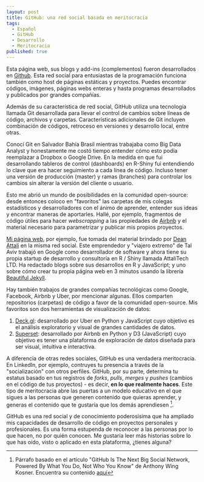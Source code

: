 ```yaml
---
layout: post
title: GitHub: una red social basada en meritocracia
tags:
  - Español
  - GitHub
  - Desarrollo
  - Meritocracia
published: true
---
```

Esta página web, sus blogs y add-ins (complementos) fueron desarrollados en [Github](https://github.com/). Esta red social para entusiastas de la programación funciona también como host de páginas estáticas y proyectos. Puedes encontrar códigos, imágenes, páginas webs enteras y hasta programas desarrollados y publicados por grandes compañías.

Además de su característica de red social, GitHub utiliza una tecnología llamada Git desarrollada para llevar el control de cambios sobre líneas de código, archivos y carpetas. Características adicionales de Git incluyen combinación de códigos, retroceso en versiones y desarrollo local, entre otras.

Conocí Git en Salvador Bahía Brasil mientras trabajaba como Big Data Analyst y honestamente me costó tiempo entender cómo esto podía reemplazar a Dropbox o Google Drive. En la medida en que fui desarrollando tableros de control (dashboards) en R-Shiny fui entendiendo lo clave que era hacer seguimiento a cada línea de código. Incluso tener una versión de producción (master) y ramas (branches) para controlar los cambios sin alterar la versión del cliente o usuario. 

Esto me abrió un mundo de posibilidades en la comunidad open-source: desde entonces coloco en "favoritos" las carpetas de mis colegas estadísticos y desarrolladores con el ánimo de aprender, entender sus ideas y encontrar maneras de aportarles. Hallé, por ejemplo, fragmentos de código útiles para hacer _webscrapping_ a las propiedades de [Airbnb](http://airbnb.com/) y el material necesario para parametrizar y publicar mis propios proyectos.

[Mi página web](http://cecabrera.github.io), por ejemplo, fue tomada del material brindado por [Dean Attali](https://github.com/daattali) en la misma red social. Este emprendedor y "viajero extremo" de Tal Aviv trabajó en Google como desarrollador de software y ahora tiene su propia startup de desarrollo y consultoría en R / Shiny llamada AttaliTech LTD. Ha redactado blogs sobre sus desarrollos en R y JavaScript; y uno sobre cómo crear tu propia página web en 3 minutos usando la librería [Beautiful Jekyll](http://deanattali.com/beautiful-jekyll/).

Hay también trabajos de grandes compañías tecnológicas como Google, Facebook, Airbnb y Uber, por mencionar algunas. Ellos comparten repositorios (carpetas) de código a favor de la comunidad open-source. Mis favoritos son dos herramientas de visualización de datos: 

1. [Deck.gl](http://uber.github.io/deck.gl/#/): desarrollado por Uber en Python y JavaScript cuyo objetivo es el análisis exploratorio y visual de grandes cantidades de datos.
2. [Superset](https://github.com/airbnb/superset): desarrollado por Airbnb en Python y D3 (JavaScript) cuyo objetivo es tener una plataforma de exploración de datos diseñada para ser visual, intuitiva e interactiva.

A diferencia de otras redes sociales, GitHub es una verdadera meritocracia. En LinkedIn, por ejemplo, contruyes tu presencia a través de la "socialización" con otros perfiles. GitHub, por su parte, determina tu estatus basado en tus registros de _forks_, _pulls_, _merges_ y _pushes_ (cambios en el código de tus proyectos) - es decir, __en lo que realmente haces__. Este tipo de meritocracia abre las puertas a un modelo educativo en el que sigues a las personas que generen contenido que quieras aprender, y generas el contenido que te gustaría que los demás aprendiesen [^1].

GitHub es una red social y de conocimiento poderosísima que ha ampliado mis capacidades de desarrollo de código en proyectos personales y profesionales. Es una forma estupenda de reconocer a las personas por lo que hacen, no por quién conocen. Me gustaría leer más historias sobre lo que has oído, visto o aplicado en esta plataforma, ¿tienes alguna?

[^1]: Párrafo basado en el artículo "GitHub Is The Next Big Social Network, Powered By What You Do, Not Who You Know" de Anthony Wing Kosner. Encuentra su contenido [aquí](https://www.forbes.com/sites/anthonykosner/2012/07/15/github-is-the-next-big-social-network-powered-by-what-you-do-not-who-you-know/#4d6db52445ce)